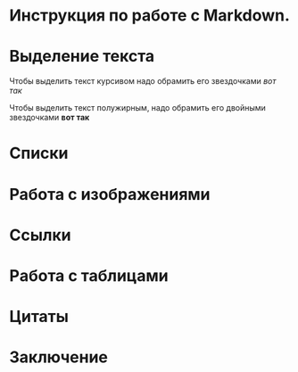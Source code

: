 # Инструкция по работе с Markdown.

# Выделение текста
Чтобы выделить текст курсивом надо обрамить его звездочками *вот так*

Чтобы выделить текст полужирным, надо обрамить его двойными звездочками **вот так**
# Списки

# Работа с изображениями

# Cсылки

# Pабота с таблицами

# Цитаты

# Заключение
